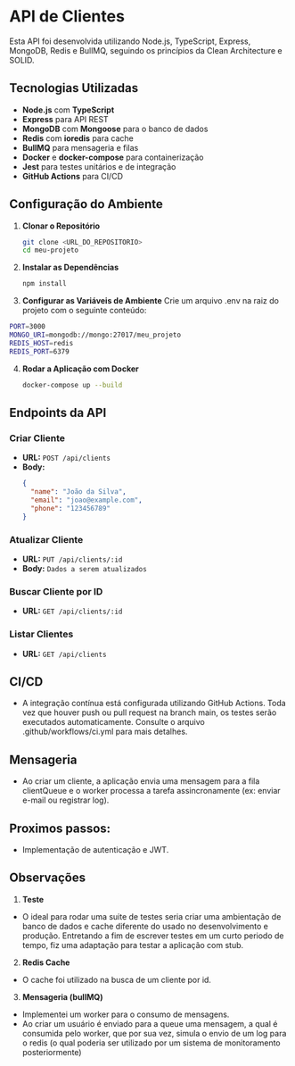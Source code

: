 # API de Clientes

Esta API foi desenvolvida utilizando Node.js, TypeScript, Express, MongoDB, Redis e BullMQ, seguindo os princípios da Clean Architecture e SOLID.

## Tecnologias Utilizadas

- **Node.js** com **TypeScript**
- **Express** para API REST
- **MongoDB** com **Mongoose** para o banco de dados
- **Redis** com **ioredis** para cache
- **BullMQ** para mensageria e filas
- **Docker** e **docker-compose** para containerização
- **Jest** para testes unitários e de integração
- **GitHub Actions** para CI/CD

## Configuração do Ambiente

1. **Clonar o Repositório**

   ```sh
   git clone <URL_DO_REPOSITORIO>
   cd meu-projeto
   ```
2. **Instalar as Dependências**


   ```sh
   npm install
   ```
3. **Configurar as Variáveis de Ambiente**
  Crie um arquivo .env na raiz do projeto com o seguinte conteúdo:
  
  ```sh
  PORT=3000
  MONGO_URI=mongodb://mongo:27017/meu_projeto
  REDIS_HOST=redis
  REDIS_PORT=6379
  ```
   
4. **Rodar a Aplicação com Docker**


   ```sh
   docker-compose up --build


## Endpoints da API

### Criar Cliente
- **URL:** `POST /api/clients`
- **Body:**
  ```json
  {
    "name": "João da Silva",
    "email": "joao@example.com",
    "phone": "123456789"
  }

### Atualizar Cliente
- **URL:** `PUT /api/clients/:id`
- **Body:** `Dados a serem atualizados`

### Buscar Cliente por ID
- **URL:** `GET /api/clients/:id`

### Listar Clientes
- **URL:** `GET /api/clients`



## CI/CD
- A integração contínua está configurada utilizando GitHub Actions. Toda vez que houver push ou pull request na branch main, os testes serão executados automaticamente. Consulte o arquivo .github/workflows/ci.yml para mais detalhes.

## Mensageria
- Ao criar um cliente, a aplicação envia uma mensagem para a fila clientQueue e o worker processa a tarefa assincronamente (ex: enviar e-mail ou registrar log).


## Proximos passos:
- Implementação de autenticação e JWT.

## Observações
1. **Teste**
 - O ideal para rodar uma suite de testes seria criar uma ambientação de banco de dados e cache diferente do usado no desenvolvimento e produção. Entretando a fim de escrever testes em um curto periodo de tempo, fiz uma adaptação para testar a aplicação com stub.

2. **Redis Cache**
 - O cache foi utilizado na busca de um cliente por id.

3. **Mensageria (bullMQ)**
 - Implementei um worker para o consumo de mensagens.
 - Ao criar um usuário é enviado para a queue uma mensagem, a qual é consumida pelo worker, que por sua vez, simula o envio de um log para o redis (o qual poderia ser utilizado por um sistema de monitoramento posteriormente)


